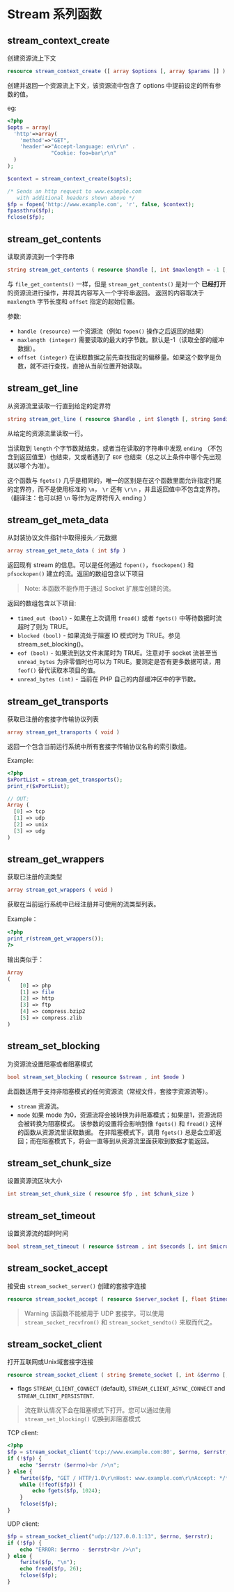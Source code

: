 # Stream 系列函数

## stream_context_create

创建资源流上下文

```php
resource stream_context_create ([ array $options [, array $params ]] )
```

创建并返回一个资源流上下文，该资源流中包含了 options 中提前设定的所有参数的值。

eg:

```php
<?php
$opts = array(
  'http'=>array(
    'method'=>"GET",
    'header'=>"Accept-language: en\r\n" .
              "Cookie: foo=bar\r\n"
  )
);

$context = stream_context_create($opts);

/* Sends an http request to www.example.com
   with additional headers shown above */
$fp = fopen('http://www.example.com', 'r', false, $context);
fpassthru($fp);
fclose($fp);
```

## stream_get_contents

读取资源流到一个字符串

```php
string stream_get_contents ( resource $handle [, int $maxlength = -1 [, int $offset = -1 ]] )
```

与 `file_get_contents()` 一样，但是 `stream_get_contents()` 是对一个 **已经打开** 的资源流进行操作，并将其内容写入一个字符串返回。 
返回的内容取决于 `maxlength` 字节长度和 `offset` 指定的起始位置。

参数:

- `handle (resource)` 一个资源流（例如 `fopen()` 操作之后返回的结果）
- `maxlength (integer)` 需要读取的最大的字节数。默认是-1（读取全部的缓冲数据）。
- `offset (integer)` 在读取数据之前先查找指定的偏移量。如果这个数字是负数，就不进行查找，直接从当前位置开始读取。

## stream_get_line

从资源流里读取一行直到给定的定界符

```php
string stream_get_line ( resource $handle , int $length [, string $ending ] )
```

从给定的资源流里读取一行。

当读取到 `length` 个字节数就结束，或者当在读取的字符串中发现 `ending` （不包含到返回值里）也结束，又或者遇到了 `EOF` 也结束（总之以上条件中哪个先出现就以哪个为准）。

这个函数与 `fgets()` 几乎是相同的，唯一的区别是在这个函数里面允许指定行尾的定界符，而不是使用标准的 `\n`， `\r` 还有 `\r\n` ，并且返回值中不包含定界符。（翻译注：也可以把 `\n` 等作为定界符传入 ending ）


## stream_get_meta_data 

从封装协议文件指针中取得报头／元数据

```php
array stream_get_meta_data ( int $fp )
```

返回现有 stream 的信息。可以是任何通过 `fopen()`，`fsockopen()` 和 `pfsockopen()` 建立的流。返回的数组包含以下项目

> Note: 本函数不能作用于通过 Socket 扩展库创建的流。

返回的数组包含以下项目:

- `timed_out (bool)` - 如果在上次调用 `fread()` 或者 `fgets()` 中等待数据时流超时了则为 TRUE。
- `blocked (bool)` - 如果流处于阻塞 IO 模式时为 TRUE。参见 stream_set_blocking()。
- `eof (bool)` - 如果流到达文件末尾时为 TRUE。注意对于 socket 流甚至当 `unread_bytes` 为非零值时也可以为 TRUE。要测定是否有更多数据可读，用 `feof()` 替代读取本项目的值。
- `unread_bytes (int)` - 当前在 PHP 自己的内部缓冲区中的字节数。


## stream_get_transports

获取已注册的套接字传输协议列表

```php
array stream_get_transports ( void )
```

返回一个包含当前运行系统中所有套接字传输协议名称的索引数组。

Example:

```php
<?php
$xPortList = stream_get_transports();
print_r($xPortList);
```

```php
// OUT:
Array (
  [0] => tcp
  [1] => udp
  [2] => unix
  [3] => udg
)
```

## stream_get_wrappers

 获取已注册的流类型

```php
array stream_get_wrappers ( void )
```

获取在当前运行系统中已经注册并可使用的流类型列表。

Example：

```php
<?php
print_r(stream_get_wrappers());
?>
```

输出类似于：

```php
Array
(
    [0] => php
    [1] => file
    [2] => http
    [3] => ftp
    [4] => compress.bzip2
    [5] => compress.zlib
)
```

## stream_set_blocking

为资源流设置阻塞或者阻塞模式

```php
bool stream_set_blocking ( resource $stream , int $mode )
```

此函数适用于支持非阻塞模式的任何资源流（常规文件，套接字资源流等）。

- `stream` 资源流。
- `mode` 如果 mode 为0，资源流将会被转换为非阻塞模式；如果是1，资源流将会被转换为阻塞模式。 
该参数的设置将会影响到像 `fgets()` 和 `fread()` 这样的函数从资源流里读取数据。 
在非阻塞模式下，调用 `fgets()` 总是会立即返回；而在阻塞模式下，将会一直等到从资源流里面获取到数据才能返回。

## stream_set_chunk_size 
 
设置资源流区块大小

```php
int stream_set_chunk_size ( resource $fp , int $chunk_size )
```

## stream_set_timeout

设置资源流的超时时间

```php
bool stream_set_timeout ( resource $stream , int $seconds [, int $microseconds = 0 ] )
```

## stream_socket_accept

接受由 `stream_socket_server()` 创建的套接字连接

```php
resource stream_socket_accept ( resource $server_socket [, float $timeout = ini_get("default_socket_timeout") [, string &$peername ]] )
```

> Warning
  该函数不能被用于 UDP 套接字。可以使用 `stream_socket_recvfrom()` 和 `stream_socket_sendto()` 来取而代之。

## stream_socket_client

打开互联网或Unix域套接字连接

```php
resource stream_socket_client ( string $remote_socket [, int &$errno [, string &$errstr [, float $timeout = ini_get("default_socket_timeout") [, int $flags = STREAM_CLIENT_CONNECT [, resource $context ]]]]] )
```

- flags `STREAM_CLIENT_CONNECT` (default), `STREAM_CLIENT_ASYNC_CONNECT` and `STREAM_CLIENT_PERSISTENT`.

> 流在默认情况下会在阻塞模式下打开。您可以通过使用 `stream_set_blocking()` 切换到非阻塞模式

TCP client:

```php
<?php
$fp = stream_socket_client('tcp://www.example.com:80', $errno, $errstr, 30);
if (!$fp) {
    echo "$errstr ($errno)<br />\n";
} else {
    fwrite($fp, "GET / HTTP/1.0\r\nHost: www.example.com\r\nAccept: */*\r\n\r\n");
    while (!feof($fp)) {
        echo fgets($fp, 1024);
    }
    fclose($fp);
}
```
UDP client:

```php
$fp = stream_socket_client("udp://127.0.0.1:13", $errno, $errstr);
if (!$fp) {
    echo "ERROR: $errno - $errstr<br />\n";
} else {
    fwrite($fp, "\n");
    echo fread($fp, 26);
    fclose($fp);
}
```
